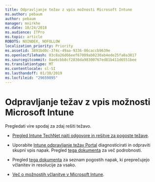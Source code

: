 ```yaml
---
title: Odpravljanje težav z vpis možnosti Microsoft Intune
ms.author: pebaum
author: pebaum
manager: mnirkhe
ms.date: 10/24/2018
ms.audience: ITPro
ms.topic: article
ROBOTS: NOINDEX, NOFOLLOW
localization_priority: Priority
ms.assetid: 3891bd0c-374c-49aa-9336-86caccb9639e
ms.openlocfilehash: 03c8a26d66eef67009ab0230ab4ede25fa0a3817
ms.sourcegitcommit: 0ae6cbb8cf2836da98300767ed81b411d6551bee
ms.translationtype: MT
ms.contentlocale: sl-SI
ms.lasthandoff: 01/30/2019
ms.locfileid: "29659895"
---
```

# <a name="troubleshoot-issues-with-enrollment-options-microsoft-intune"></a>Odpravljanje težav z vpis možnosti Microsoft Intune

Pregledati vire spodaj za zdaj rešiti težavo. 
  
- [Pregled Intune TechNet najti odgovore in rešitve za pogoste težave](https://social.technet.microsoft.com/Forums/home?category=microsoftintune&amp;filter=alltypes&amp;sort=lastpostdesc).
    
- Uporabite [Intune odpravljanje težav Portal](https://aka.ms/intunetroubleshooting) diagnosticirati in odpraviti skupni vpis napak. Pregled [tega dokumenta](https://docs.microsoft.com/intune/help-desk-operators) za več podrobnosti. 
    
- Pregled [tega dokumenta](https://docs.microsoft.com/intune-classic/Troubleshoot/troubleshoot-device-enrollment-in-intune) za seznam pogostih napak, ki preprečujejo včlanitev in resolucije za vsako. 
    
- [Več o možnostih včlanitve v Microsoft Intune](https://docs.microsoft.com/intune/enrollment-options).
    

